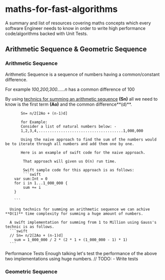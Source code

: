 # maths-for-fast-algorithms
A summary and list of resources covering maths concepts which every software Engineer needs to know in order to write high performance code/algorithms backed with Unit Tests.

## Arithmetic Sequence & Geometric Sequence
### Arithmetic Sequence
Arithmetic Sequence is a sequence of numbers having a common/constant difference.

 For example
*100,200,300......n* has a common difference of 100

By using [technics for summing an arithmetic sequence](https://en.wikipedia.org/wiki/Arithmetic_progression#:~:text=An%20alternate%20form%20results%20from%20re%2Dinserting%20the%20substitution%3A,%3A) **(Sn)** all we need to know is the first term **(Ao)** and the common difference**(d)**.

           Sn= n/2[2Ao + (n-1)d]
           
           for Example: 
           Consider a list of natural numbers below: - 
           1,2,3,4,......................................1,000,000
           
           Using the naive approach to find the sum of the numbers would be to iterate through all numbers and add them one by one.
           
           Here is an example of swift code for the naive approach.
           
            That approach will given us O(n) run time. 
            
            Swift sample code for this approach is as follows: 
            ```swift
        var sum:Int = 0
        for i in 1...1_000_000 {
            sum += i
        }
       
        ```

      Using technics for summing an arithmetic sequence we can achive **O(1)** time complexity for summing a huge amount of numbers.
      
      A swift implementation for summing from 1 to Million using Gauss's technic is as follows.
      ```swift
      // Sn= n/2[2Ao + (n-1)d]
        sum = 1_000_000 / 2 * (2 * 1 + (1_000_000 - 1) * 1)
      ```
      


Performance Tests
  Enough talking let's test the performance of the above two implementations using huge numbers.
  // TODO: - Write tests
      



### Geometric Sequence
